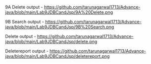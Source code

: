 9A Delete output - https://github.com/tarunagarwal1713/Advance-java/blob/main/Lab9JDBCandJsp/9A%20Delete.png

9B Search output - https://github.com/tarunagarwal1713/Advance-java/blob/main/Lab9JDBCandJsp/9B%20Search.png

Delete output - https://github.com/tarunagarwal1713/Advance-java/blob/main/Lab9JDBCandJsp/delete.png

Deletereport output - https://github.com/tarunagarwal1713/Advance-java/blob/main/Lab9JDBCandJsp/deletereport.png


